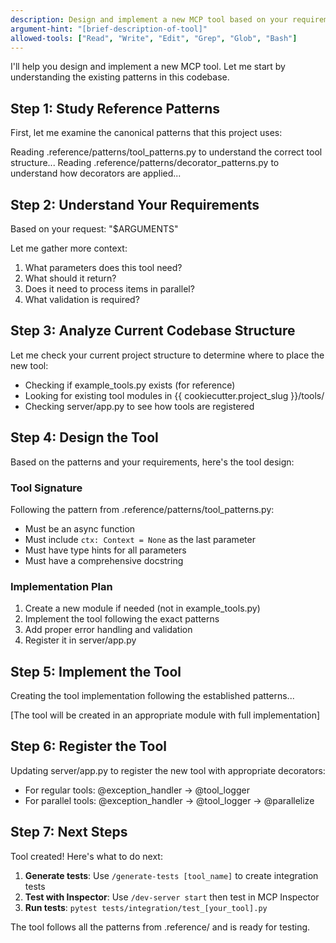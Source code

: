 ```yaml
---
description: Design and implement a new MCP tool based on your requirements by studying existing patterns
argument-hint: "[brief-description-of-tool]"
allowed-tools: ["Read", "Write", "Edit", "Grep", "Glob", "Bash"]
---
```


I'll help you design and implement a new MCP tool. Let me start by understanding the existing patterns in this codebase.

## Step 1: Study Reference Patterns

First, let me examine the canonical patterns that this project uses:

Reading .reference/patterns/tool_patterns.py to understand the correct tool structure...
Reading .reference/patterns/decorator_patterns.py to understand how decorators are applied...

## Step 2: Understand Your Requirements

Based on your request: "$ARGUMENTS"

Let me gather more context:
1. What parameters does this tool need?
2. What should it return?
3. Does it need to process items in parallel?
4. What validation is required?

## Step 3: Analyze Current Codebase Structure

Let me check your current project structure to determine where to place the new tool:

- Checking if example_tools.py exists (for reference)
- Looking for existing tool modules in {{ cookiecutter.project_slug }}/tools/
- Checking server/app.py to see how tools are registered

## Step 4: Design the Tool

Based on the patterns and your requirements, here's the tool design:

### Tool Signature
Following the pattern from .reference/patterns/tool_patterns.py:
- Must be an async function
- Must include `ctx: Context = None` as the last parameter
- Must have type hints for all parameters
- Must have a comprehensive docstring

### Implementation Plan
1. Create a new module if needed (not in example_tools.py)
2. Implement the tool following the exact patterns
3. Add proper error handling and validation
4. Register it in server/app.py

## Step 5: Implement the Tool

Creating the tool implementation following the established patterns...

[The tool will be created in an appropriate module with full implementation]

## Step 6: Register the Tool

Updating server/app.py to register the new tool with appropriate decorators:
- For regular tools: @exception_handler → @tool_logger
- For parallel tools: @exception_handler → @tool_logger → @parallelize

## Step 7: Next Steps

Tool created! Here's what to do next:

1. **Generate tests**: Use `/generate-tests [tool_name]` to create integration tests
2. **Test with Inspector**: Use `/dev-server start` then test in MCP Inspector
3. **Run tests**: `pytest tests/integration/test_[your_tool].py`

The tool follows all the patterns from .reference/ and is ready for testing.
